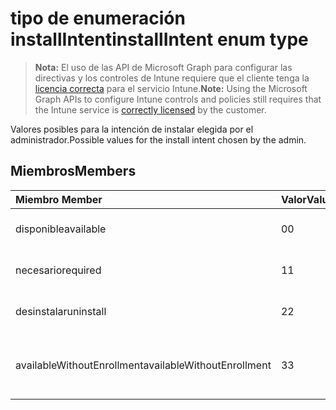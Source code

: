 # <a name="installintent-enum-type"></a><span data-ttu-id="df186-101">tipo de enumeración installIntent</span><span class="sxs-lookup"><span data-stu-id="df186-101">installIntent enum type</span></span>

> <span data-ttu-id="df186-102">**Nota:** El uso de las API de Microsoft Graph para configurar las directivas y los controles de Intune requiere que el cliente tenga la [licencia correcta](https://go.microsoft.com/fwlink/?linkid=839381) para el servicio Intune.</span><span class="sxs-lookup"><span data-stu-id="df186-102">**Note:** Using the Microsoft Graph APIs to configure Intune controls and policies still requires that the Intune service is [correctly licensed](https://go.microsoft.com/fwlink/?linkid=839381) by the customer.</span></span>

<span data-ttu-id="df186-103">Valores posibles para la intención de instalar elegida por el administrador.</span><span class="sxs-lookup"><span data-stu-id="df186-103">Possible values for the install intent chosen by the admin.</span></span>
## <a name="members"></a><span data-ttu-id="df186-104">Miembros</span><span class="sxs-lookup"><span data-stu-id="df186-104">Members</span></span>
|<span data-ttu-id="df186-105">Miembro	</span><span class="sxs-lookup"><span data-stu-id="df186-105">Member</span></span>|<span data-ttu-id="df186-106">Valor</span><span class="sxs-lookup"><span data-stu-id="df186-106">Value</span></span>|<span data-ttu-id="df186-107">Descripción</span><span class="sxs-lookup"><span data-stu-id="df186-107">Description</span></span>|
|:---|:---|:---|
|<span data-ttu-id="df186-108">disponible</span><span class="sxs-lookup"><span data-stu-id="df186-108">available</span></span>|<span data-ttu-id="df186-109">0</span><span class="sxs-lookup"><span data-stu-id="df186-109">0</span></span>|<span data-ttu-id="df186-110">Intención de instalación disponibles.</span><span class="sxs-lookup"><span data-stu-id="df186-110">Available install intent.</span></span>|
|<span data-ttu-id="df186-111">necesario</span><span class="sxs-lookup"><span data-stu-id="df186-111">required</span></span>|<span data-ttu-id="df186-112">1</span><span class="sxs-lookup"><span data-stu-id="df186-112">1</span></span>|<span data-ttu-id="df186-113">Intención de instalación necesarios.</span><span class="sxs-lookup"><span data-stu-id="df186-113">Required install intent.</span></span>|
|<span data-ttu-id="df186-114">desinstalar</span><span class="sxs-lookup"><span data-stu-id="df186-114">uninstall</span></span>|<span data-ttu-id="df186-115">2</span><span class="sxs-lookup"><span data-stu-id="df186-115">2</span></span>|<span data-ttu-id="df186-116">Desinstale la intención de instalar.</span><span class="sxs-lookup"><span data-stu-id="df186-116">Uninstall install intent.</span></span>|
|<span data-ttu-id="df186-117">availableWithoutEnrollment</span><span class="sxs-lookup"><span data-stu-id="df186-117">availableWithoutEnrollment</span></span>|<span data-ttu-id="df186-118">3</span><span class="sxs-lookup"><span data-stu-id="df186-118">3</span></span>|<span data-ttu-id="df186-119">Está disponible sin la intención de instalar de inscripción.</span><span class="sxs-lookup"><span data-stu-id="df186-119">Available without enrollment install intent.</span></span>|



